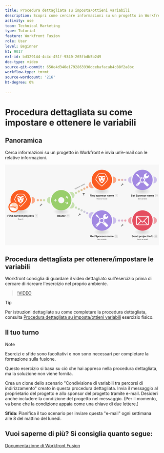 ```yaml
---
title: Procedura dettagliata su imposta/ottieni variabili
description: Scopri come cercare informazioni su un progetto in Workfront e inviare un messaggio e-mail con le relative informazioni in [!DNL Adobe Workfront Fusion].
activity: use
team: Technical Marketing
type: Tutorial
feature: Workfront Fusion
role: User
level: Beginner
kt: 9017
exl-id: bd329144-4c4c-451f-9340-265fbdb5b249
doc-type: video
source-git-commit: 650e4d346e1792863930dcebafacab4c88f2a8bc
workflow-type: tm+mt
source-wordcount: '216'
ht-degree: 0%

---
```


# Procedura dettagliata su come impostare e ottenere le variabili

## Panoramica

Cerca informazioni su un progetto in Workfront e invia un’e-mail con le relative informazioni.

![Immagine dello scenario di fusione](assets/universal-connectors-and-routing-8.png)

## Procedura dettagliata per ottenere/impostare le variabili

Workfront consiglia di guardare il video dettagliato sull&#39;esercizio prima di cercare di ricreare l&#39;esercizio nel proprio ambiente.

>[!VIDEO](https://video.tv.adobe.com/v/335276/?quality=12&learn=on)

>[!TIP]
>
>Per istruzioni dettagliate su come completare la procedura dettagliata, consulta [Procedura dettagliata su imposta/ottieni variabili](https://experienceleague.adobe.com/docs/workfront-learn/tutorials-workfront/fusion/exercises/set-get-variables.html?lang=en) esercizio fisico.

## Il tuo turno

>[!NOTE]
>
>Esercizi e sfide sono facoltativi e non sono necessari per completare la formazione sulla fusione.

Questo esercizio si basa su ciò che hai appreso nella procedura dettagliata, ma la soluzione non viene fornita.

Crea un clone dello scenario &quot;Condivisione di variabili tra percorsi di indirizzamento&quot; creato in questa procedura dettagliata. Invia il messaggio al proprietario del progetto e allo sponsor del progetto tramite e-mail. Desideri anche includere la condizione del progetto nel messaggio. (Per il momento, va bene che la condizione appaia come una chiave di due lettere.)

**Sfida:** Pianifica il tuo scenario per inviare questa &quot;e-mail&quot; ogni settimana alle 8 del mattino del lunedì.

## Vuoi saperne di più? Si consiglia quanto segue:

[Documentazione di Workfront Fusion](https://experienceleague.adobe.com/docs/workfront/using/adobe-workfront-fusion/workfront-fusion-2.html?lang=en)
